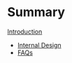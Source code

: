 # Summary

[Introduction](README.md)

- [Internal Design](./internal-design.md)
- [FAQs](./FAQs.md)
